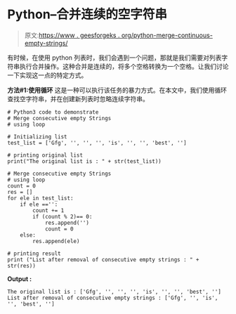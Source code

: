 # Python–合并连续的空字符串

> 原文:[https://www . geesforgeks . org/python-merge-continuous-empty-strings/](https://www.geeksforgeeks.org/python-merge-consecutive-empty-strings/)

有时候，在使用 python 列表时，我们会遇到一个问题，那就是我们需要对列表字符串执行合并操作。这种合并是连续的，将多个空格转换为一个空格。让我们讨论一下实现这一点的特定方式。

**方法#1:使用循环**
这是一种可以执行该任务的暴力方式。在本文中，我们使用循环查找空字符串，并在创建新列表时忽略连续字符串。

```
# Python3 code to demonstrate 
# Merge consecutive empty Strings
# using loop

# Initializing list
test_list = ['Gfg', '', '', '', 'is', '', '', 'best', '']

# printing original list
print("The original list is : " + str(test_list))

# Merge consecutive empty Strings
# using loop
count = 0
res = []
for ele in test_list:
    if ele =='':
        count += 1
        if (count % 2)== 0:
            res.append('')
            count = 0
    else:
        res.append(ele)

# printing result 
print ("List after removal of consecutive empty strings : " + str(res))
```

**Output :**

```
The original list is : ['Gfg', '', '', '', 'is', '', '', 'best', '']
List after removal of consecutive empty strings : ['Gfg', '', 'is', '', 'best', '']

```